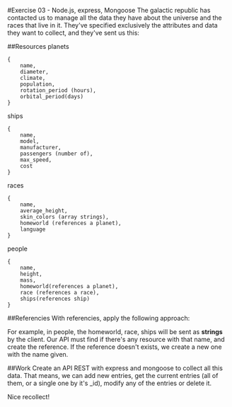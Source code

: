 #Exercise 03 - Node.js, express, Mongoose
The galactic republic has contacted us to manage all the data they have about the universe and the races that live in it. They've specified exclusively the attributes and data they want to collect, and they've sent us this:

##Resources
planets

    {
        name,
        diameter,
        climate,
        population,
        rotation_period (hours),
        orbital_period(days)
    }

ships

    {
        name,
        model,
        manufacturer,
        passengers (number of),
        max_speed,
        cost
    }

races

    {
        name,
        average_height,
        skin_colors (array strings),
        homeworld (references a planet),
        language
    }

people

    {
        name,
        height,
        mass,
        homeworld(references a planet),
        race (references a race),
        ships(references ship)
    }

##Referencies
With referencies, apply the following approach:

 For example, in people, the homeworld, race, ships will be sent as **strings** by the client. Our API must find if there's any resource with that name, and create the reference. If the reference doesn't exists, we create a new one with the name given.

 ##Work
 Create an API REST with express and mongoose to collect all this data. That means, we can add new entries, get the current entries (all of them, or a single one by it's _id), modify any of the entries or delete it.

 Nice recollect!
